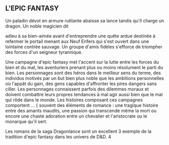 ## L'EPIC FANTASY


Un paladin dévot en armure rutilante abaisse sa lance
tandis qu'il charge un dragon. Un noble magicien dit

adieu à sa bien-aimée avant d'entreprendre une quête
ardue destinée à refermer le portail menant aux Neuf
Enfers qui s'est ouvert dans une lointaine contrée sauvage.
Un groupe d'amis fidèles s'efforce de triompher des forces
d'un seigneur tyrannique.

Une campagne d'epic fantasy met l'accent sur la lutte entre
les forces du bien et du mal, les aventuriers prenant plus ou
moins résolument le parti du bien. Les personnages sont des
héros dans le meilleur sens du terme, des individus motivés
par un but bien plus noble que les ambitions personnelles
où l'appât du gain, des gens capables d'affronter les pires
dangers sans ciller. Les personnages connaissent parfois
des dilemmes moraux et doivent combattre leurs propres
tendances à mal agir aussi bien que le mal qui rôde dans le
monde. Les histoires composant ces campagnes comportent … {
souvent des éléments de romance : une tragique histoire entre
des amants maudits, une passion qui transcende même la
mort ou encore une chaste adoration entre un chevalier et
l'aristocrate ou le monarque qu'il sert.

Les romans de la saga Dragonlance sont un excellent 3
exemple de la tradition d'epic fantasy dans les univers de D&D. 4
